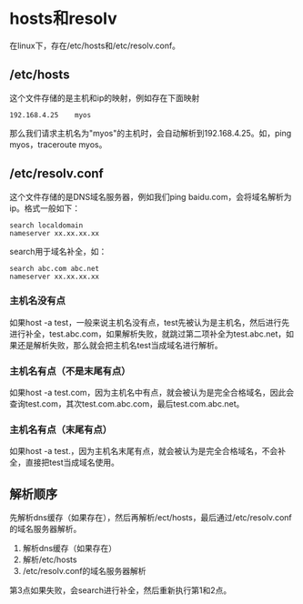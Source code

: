 # hosts和resolv

在linux下，存在/etc/hosts和/etc/resolv.conf。

## /etc/hosts
这个文件存储的是主机和ip的映射，例如存在下面映射
```
192.168.4.25    myos
```

那么我们请求主机名为"myos"的主机时，会自动解析到192.168.4.25。如，ping myos，traceroute myos。


## /etc/resolv.conf
这个文件存储的是DNS域名服务器，例如我们ping baidu.com，会将域名解析为ip。格式一般如下：
```
search localdomain
nameserver xx.xx.xx.xx
```

search用于域名补全，如：
```
search abc.com abc.net
nameserver xx.xx.xx.xx
```

### 主机名没有点
如果host -a test，一般来说主机名没有点，test先被认为是主机名，然后进行先进行补全，test.abc.com，如果解析失败，就跳过第二项补全为test.abc.net，如果还是解析失败，那么就会把主机名test当成域名进行解析。

### 主机名有点（不是末尾有点）
如果host -a test.com，因为主机名中有点，就会被认为是完全合格域名，因此会查询test.com，其次test.com.abc.com，最后test.com.abc.net。

### 主机名有点（末尾有点）
如果host -a test.，因为主机名末尾有点，就会被认为是完全合格域名，不会补全，直接把test当成域名使用。




## 解析顺序
先解析dns缓存（如果存在），然后再解析/ect/hosts，最后通过/etc/resolv.conf的域名服务器解析。
1. 解析dns缓存（如果存在）
2. 解析/etc/hosts
3. /etc/resolv.conf的域名服务器解析

第3点如果失败，会search进行补全，然后重新执行第1和2点。
